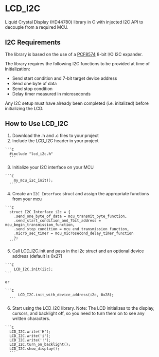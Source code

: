 # LCD_I2C
Liquid Crystal Display (HD44780) library in C with injected I2C API to decouple from a required MCU.

## I2C Requirements
The library is based on the use of a [PCF8574](https://www.nxp.com/docs/en/data-sheet/PCF8574_PCF8574A.pdf) 8-bit I/O I2C expander.

The library requires the following I2C functions to be provided at time of initialization:
  * Send start condition and 7-bit target device address
  * Send one byte of data
  * Send stop condition
  * Delay timer measured in microseconds

Any I2C setup must have already been completed (i.e. initalized) before initializing the LCD.

## How to Use LCD_I2C
  1. Download the .h and .c files to your project
  2. Include the LCD_I2C header in your project
  
    ```C
      #include "lcd_i2c.h"
	  ```
      
  3. Initialize your I2C interface on your MCU
  
    ```C
	    my_mcu_i2c_init();
	  ```

  4. Create an ```I2C_Interface``` struct and assign the appropriate functions from your mcu
  
    ```C
      struct I2C_Interface i2c = {
        .send_one_byte_of_data = mcu_transmit_byte_function,
        .send_start_condition_and_7bit_address = mcu_begin_transmission_function,
        .send_stop_condition = mcu_end_transmission_function,
        .micro_sec_timer = mcu_microsecond_delay_timer_function
        };
	  ```

  5. Call LCD_I2C.init and pass in the i2c struct and an optional device address (default is 0x27)
  
  	```C
     	LCD_I2C.init(i2c);
    ```

    or

    ```C
		  LCD_I2C.init_with_device_address(i2c, 0x28);     
	  ```

  6. Start using the LCD_I2C library.
     Note: The LCD initializes to the display, cursors, and backlight off, so you need to turn them on to see any written characters.

  	```C
      LCD_I2C.write('H');
      LCD_I2C.write('i');
      LCD_I2C.write('!');
      LCD_I2C.turn_on_backlight();
      LCD_I2C.show_display();
	  ```
